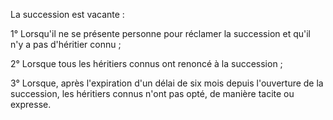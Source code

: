   
 La succession est vacante :  

  
 1° Lorsqu'il ne se présente personne pour réclamer la succession et qu'il n'y a pas d'héritier connu ;  

  
 2° Lorsque tous les héritiers connus ont renoncé à la succession ;  

  
 3° Lorsque, après l'expiration d'un délai de six mois depuis l'ouverture de la succession, les héritiers connus n'ont pas opté, de manière tacite ou expresse.  

